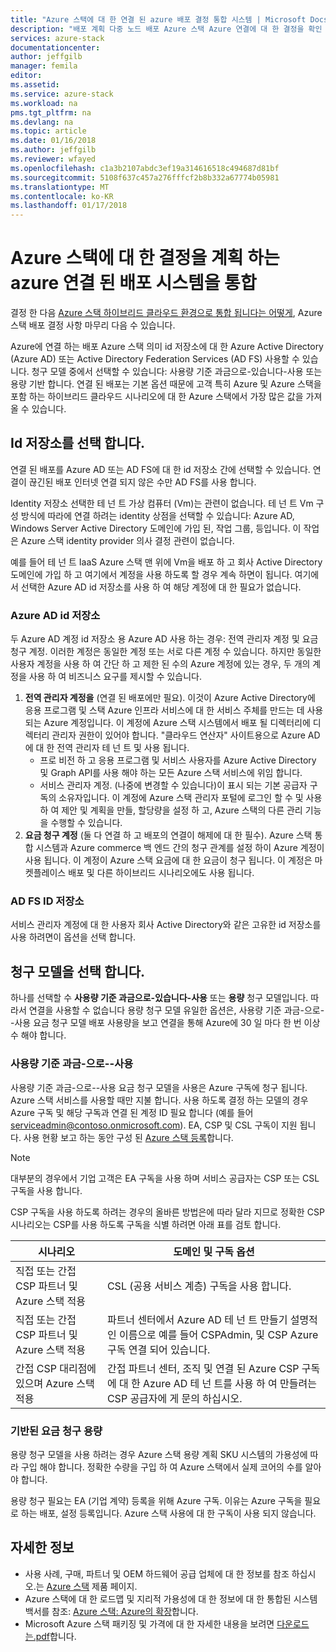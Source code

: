 ```yaml
---
title: "Azure 스택에 대 한 연결 된 azure 배포 결정 통합 시스템 | Microsoft Docs"
description: "배포 계획 다중 노드 배포 Azure 스택 Azure 연결에 대 한 결정을 확인 합니다."
services: azure-stack
documentationcenter: 
author: jeffgilb
manager: femila
editor: 
ms.assetid: 
ms.service: azure-stack
ms.workload: na
pms.tgt_pltfrm: na
ms.devlang: na
ms.topic: article
ms.date: 01/16/2018
ms.author: jeffgilb
ms.reviewer: wfayed
ms.openlocfilehash: c1a3b2107abdc3ef19a314616518c494687d81bf
ms.sourcegitcommit: 5108f637c457a276fffcf2b8b332a67774b05981
ms.translationtype: MT
ms.contentlocale: ko-KR
ms.lasthandoff: 01/17/2018
---
```

# <a name="azure-connected-deployment-planning-decisions-for-azure-stack-integrated-systems"></a>Azure 스택에 대 한 결정을 계획 하는 azure 연결 된 배포 시스템을 통합
결정 한 다음 [Azure 스택 하이브리드 클라우드 환경으로 통합 됩니다는 어떻게](azure-stack-deployment-decisions.md), Azure 스택 배포 결정 사항 마무리 다음 수 있습니다.

Azure에 연결 하는 배포 Azure 스택 의미 id 저장소에 대 한 Azure Active Directory (Azure AD) 또는 Active Directory Federation Services (AD FS) 사용할 수 있습니다. 청구 모델 중에서 선택할 수 있습니다: 사용량 기준 과금으로-있습니다-사용 또는 용량 기반 합니다. 연결 된 배포는 기본 옵션 때문에 고객 특히 Azure 및 Azure 스택을 포함 하는 하이브리드 클라우드 시나리오에 대 한 Azure 스택에서 가장 많은 값을 가져올 수 있습니다. 

## <a name="choose-an-identity-store"></a>Id 저장소를 선택 합니다.
연결 된 배포를 Azure AD 또는 AD FS에 대 한 id 저장소 간에 선택할 수 있습니다. 연결이 끊긴된 배포 인터넷 연결 되지 않은 수만 AD FS를 사용 합니다.

Identity 저장소 선택한 테 넌 트 가상 컴퓨터 (Vm)는 관련이 없습니다. 테 넌 트 Vm 구성 방식에 따라에 연결 하려는 identity 상점을 선택할 수 있습니다: Azure AD, Windows Server Active Directory 도메인에 가입 된, 작업 그룹, 등입니다. 이 작업은 Azure 스택 identity provider 의사 결정 관련이 없습니다. 

예를 들어 테 넌 트 IaaS Azure 스택 맨 위에 Vm을 배포 하 고 회사 Active Directory 도메인에 가입 하 고 여기에서 계정을 사용 하도록 할 경우 계속 하면이 됩니다. 여기에서 선택한 Azure AD id 저장소를 사용 하 여 해당 계정에 대 한 필요가 없습니다.

### <a name="azure-ad-identity-store"></a>Azure AD id 저장소
두 Azure AD 계정 id 저장소 용 Azure AD 사용 하는 경우: 전역 관리자 계정 및 요금 청구 계정. 이러한 계정은 동일한 계정 또는 서로 다른 계정 수 있습니다. 하지만 동일한 사용자 계정을 사용 하 여 간단 하 고 제한 된 수의 Azure 계정에 있는 경우, 두 개의 계정을 사용 하 여 비즈니스 요구를 제시할 수 있습니다.

1. **전역 관리자 계정을** (연결 된 배포에만 필요). 이것이 Azure Active Directory에 응용 프로그램 및 스택 Azure 인프라 서비스에 대 한 서비스 주체를 만드는 데 사용 되는 Azure 계정입니다. 이 계정에 Azure 스택 시스템에서 배포 될 디렉터리에 디렉터리 관리자 권한이 있어야 합니다. "클라우드 연산자" 사이트용으로 Azure AD에 대 한 전역 관리자 테 넌 트 및 사용 됩니다. 
    - 프로 비전 하 고 응용 프로그램 및 서비스 사용자를 Azure Active Directory 및 Graph API를 사용 해야 하는 모든 Azure 스택 서비스에 위임 합니다. 
    - 서비스 관리자 계정. (나중에 변경할 수 있습니다)이 표시 되는 기본 공급자 구독의 소유자입니다. 이 계정에 Azure 스택 관리자 포털에 로그인 할 수 및 사용 하 여 제안 및 계획을 만들, 할당량을 설정 하 고, Azure 스택의 다른 관리 기능을 수행할 수 있습니다.
2. **요금 청구 계정** (둘 다 연결 하 고 배포의 연결이 해제에 대 한 필수). Azure 스택 통합 시스템과 Azure commerce 백 엔드 간의 청구 관계를 설정 하이 Azure 계정이 사용 됩니다. 이 계정이 Azure 스택 요금에 대 한 요금이 청구 됩니다. 이 계정은 마켓플레이스 배포 및 다른 하이브리드 시나리오에도 사용 됩니다. 

### <a name="ad-fs-identity-store"></a>AD FS ID 저장소
서비스 관리자 계정에 대 한 사용자 회사 Active Directory와 같은 고유한 id 저장소를 사용 하려면이 옵션을 선택 합니다.  

## <a name="choose-a-billing-model"></a>청구 모델을 선택 합니다.
하나를 선택할 수 **사용량 기준 과금으로-있습니다-사용** 또는 **용량** 청구 모델입니다. 따라서 연결을 사용할 수 없습니다 용량 청구 모델 유일한 옵션은, 사용량 기준 과금-으로--사용 요금 청구 모델 배포 사용량을 보고 연결을 통해 Azure에 30 일 마다 한 번 이상 수 해야 합니다. 

### <a name="pay-as-you-use"></a>사용량 기준 과금-으로--사용
사용량 기준 과금-으로--사용 요금 청구 모델을 사용은 Azure 구독에 청구 됩니다. Azure 스택 서비스를 사용할 때만 지불 합니다. 사용 하도록 결정 하는 모델의 경우 Azure 구독 및 해당 구독과 연결 된 계정 ID 필요 합니다 (예를 들어 serviceadmin@contoso.onmicrosoft.com). EA, CSP 및 CSL 구독이 지원 됩니다. 사용 현황 보고 하는 동안 구성 된 [Azure 스택 등록](azure-stack-registration.md)합니다.

> [!NOTE]
> 대부분의 경우에서 기업 고객은 EA 구독을 사용 하며 서비스 공급자는 CSP 또는 CSL 구독을 사용 합니다.

CSP 구독을 사용 하도록 하려는 경우의 올바른 방법은에 따라 달라 지므로 정확한 CSP 시나리오는 CSP를 사용 하도록 구독을 식별 하려면 아래 표를 검토 합니다.

|시나리오|도메인 및 구독 옵션|
|-----|-----|
|직접 또는 간접 CSP 파트너 및 Azure 스택 적용|CSL (공용 서비스 계층) 구독을 사용 합니다.|
|직접 또는 간접 CSP 파트너 및 Azure 스택 적용|파트너 센터에서 Azure AD 테 넌 트 만들기 설명적인 이름으로 예를 들어 <your organization>CSPAdmin, 및 CSP Azure 구독 연결 되어 있습니다.|
|간접 CSP 대리점에 있으며 Azure 스택 적용|간접 파트너 센터, 조직 및 연결 된 Azure CSP 구독에 대 한 Azure AD 테 넌 트를 사용 하 여 만들려는 CSP 공급자에 게 문의 하십시오.|

### <a name="capacity-based-billing"></a>기반된 요금 청구 용량
용량 청구 모델을 사용 하려는 경우 Azure 스택 용량 계획 SKU 시스템의 가용성에 따라 구입 해야 합니다. 정확한 수량을 구입 하 여 Azure 스택에서 실제 코어의 수를 알아야 합니다. 

용량 청구 필요는 EA (기업 계약) 등록을 위해 Azure 구독. 이유는 Azure 구독을 필요로 하는 배포, 설정 등록입니다. Azure 스택 사용에 대 한 구독이 사용 되지 않습니다.

## <a name="learn-more"></a>자세한 정보
- 사용 사례, 구매, 파트너 및 OEM 하드웨어 공급 업체에 대 한 정보를 참조 하십시오.는 [Azure 스택](https://azure.microsoft.com/overview/azure-stack/) 제품 페이지.
- Azure 스택에 대 한 로드맵 및 지리적 가용성에 대 한 정보에 대 한 통합된 시스템 백서를 참조: [Azure 스택: Azure의 확장](https://azure.microsoft.com/resources/azure-stack-an-extension-of-azure/)합니다. 
- Microsoft Azure 스택 패키징 및 가격에 대 한 자세한 내용을 보려면 [다운로드는.pdf](https://azure.microsoft.com/mediahandler/files/resourcefiles/5bc3f30c-cd57-4513-989e-056325eb95e1/Azure-Stack-packaging-and-pricing-datasheet.pdf)합니다. 
